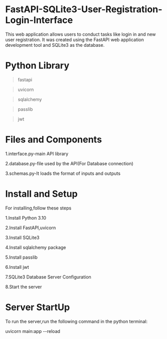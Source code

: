 # FastAPI-SQLite3-User-Registration-Login-Interface
This web application allows users to conduct tasks like login in and new user registration. It was created using the FastAPI web application development tool and SQLite3 as the database.

# Python Library
>fastapi

>uvicorn

>sqlalchemy

>passlib

>jwt

# Files and Components
1.interface.py-main API library

2.database.py-file used by the API(For Database connection)

3.schemas.py-It loads the format of inputs and outputs

# Install and Setup

For installing,follow these steps

1.Install Python 3.10

2.Install FastAPI,uvicorn

3.Install SQLite3

4.Install sqlalchemy package

5.Install passlib

6.Install jwt

7.SQLite3 Database Server Configuration

8.Start the server

# Server StartUp

To run the server,run the following command in the python terminal:

uvicorn main:app --reload

